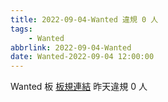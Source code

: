 ```yaml
---
title: 2022-09-04-Wanted 違規 0 人
tags:
    - Wanted
abbrlink: 2022-09-04-Wanted
date: Wanted-2022-09-04 12:00:00
---
```

Wanted 板 [板規連結](https://www.ptt.cc/bbs/Wanted/M.1608829773.A.D3B.html)
昨天違規 0 人
